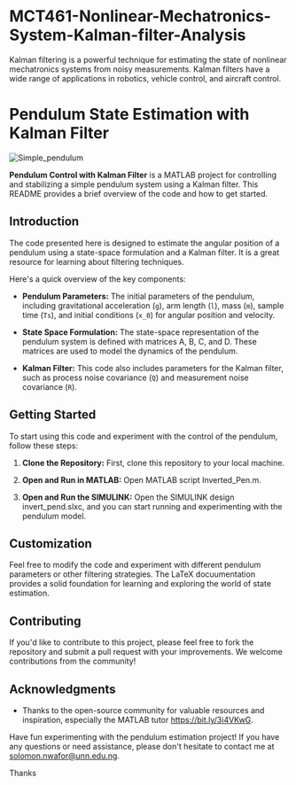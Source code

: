 # MCT461-Nonlinear-Mechatronics-System-Kalman-filter-Analysis
Kalman filtering is a powerful technique for estimating the state of nonlinear mechatronics systems from noisy measurements. Kalman filters have a wide range of applications in robotics, vehicle control, and aircraft control.

# Pendulum State Estimation with Kalman Filter
![Simple_pendulum](https://github.com/solonso/MCT461-Nonlinear-Mechatronics-System-Kalman-filter-Analysis/assets/63534670/a462873f-a417-47c8-b08b-5286f20eaede)



**Pendulum Control with Kalman Filter** is a MATLAB project for controlling and stabilizing a simple pendulum system using a Kalman filter. This README provides a brief overview of the code and how to get started.

## Introduction

The code presented here is designed to estimate the angular position of a pendulum using a state-space formulation and a Kalman filter. It is a great resource for learning about filtering techniques. 

Here's a quick overview of the key components:

- **Pendulum Parameters:** The initial parameters of the pendulum, including gravitational acceleration (`g`), arm length (`l`), mass (`m`), sample time (`Ts`), and initial conditions (`x_0`) for angular position and velocity.

- **State Space Formulation:** The state-space representation of the pendulum system is defined with matrices A, B, C, and D. These matrices are used to model the dynamics of the pendulum.

- **Kalman Filter:** This code also includes parameters for the Kalman filter, such as process noise covariance (`Q`) and measurement noise covariance (`R`).

## Getting Started

To start using this code and experiment with the control of the pendulum, follow these steps:

1. **Clone the Repository:** First, clone this repository to your local machine.

2. **Open and Run in MATLAB:** Open MATLAB script Inverted_Pen.m.

3. **Open and Run the SIMULINK:** Open the SIMULINK design invert_pend.slxc, and you can start running and experimenting with the pendulum model.

## Customization

Feel free to modify the code and experiment with different pendulum parameters or other filtering strategies. The LaTeX docuumentation provides a solid foundation for learning and exploring the world of state estimation.

## Contributing

If you'd like to contribute to this project, please feel free to fork the repository and submit a pull request with your improvements. We welcome contributions from the community!


## Acknowledgments

- Thanks to the open-source community for valuable resources and inspiration, especially the MATLAB tutor https://bit.ly/3i4VKwG.

Have fun experimenting with the pendulum estimation project! If you have any questions or need assistance, please don't hesitate to contact me at solomon.nwafor@unn.edu.ng.

Thanks
